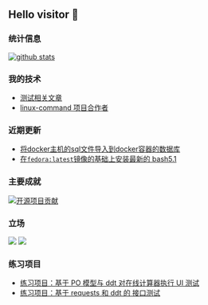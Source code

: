 ## Hello visitor 👋

### 统计信息

[![github stats](https://github-readme-stats.vercel.app/api?username=ZhuangZhu-74&&theme=solarized-light&show_icons=true)](https://github.com/ZhuangZhu-74)


### 我的技术

- [测试相关文章](https://github.com/ZhuangZhu-74/open)
- [linux-command 项目合作者](https://github.com/jaywcjlove/linux-command#team)

### 近期更新

- [将docker主机的sql文件导入到docker容器的数据库](https://github.com/ZhuangZhu-74/QA_references/blob/master/Docker/sql_container.md)
- [在`fedora:latest`镜像的基础上安装最新的 bash5.1](https://github.com/ZhuangZhu-74/QA_references/blob/master/Docker/fedora_bash51.md)

### 主要成就

[![开源项目贡献](https://img.shields.io/static/v1?label=Apache%20JMeter&message=Bug%2064302&color=yellow)](https://github.com/ZhuangZhu-74/find_invalid_link)

### 立场

![](https://img.shields.io/static/v1?label=反对&message=996.icu&color=red)
![](https://img.shields.io/static/v1?label=支持&message=995.wlb&color=green)

### 练习项目

- [练习项目：基于 PO 模型与 ddt 对在线计算器执行 UI 测试](https://github.com/ZhuangZhu-74/open/tree/master/modern)
- [练习项目：基于 requests 和 ddt 的 接口测试](https://github.com/ZhuangZhu-74/open/tree/master/ApiPractice)


<!--
注意空格 用 %20 代替，实在不会去 https://img.shields.io/ 生成

普通标签：

![](https://img.shields.io/static/v1?label=左侧标签&message=右侧信息&color=右侧底色)

带有链接的特殊标签语法：

[![标签提示文字](https://img.shields.io/static/v1?label=左侧标签&message=右侧信息&color=右侧底色)](超链接)

**ZhuangZhu-74/ZhuangZhu-74** is a ✨ _special_ ✨ repository because its `README.md` (this file) appears on your GitHub profile.

Here are some ideas to get you started:

- 🔭 I’m currently working on ...
- 🌱 I’m currently learning ...
- 👯 I’m looking to collaborate on ...
- 🤔 I’m looking for help with ...
- 💬 Ask me about ...
- 📫 How to reach me: ...
- 😄 Pronouns: ...
- ⚡ Fun fact: ...
-->
